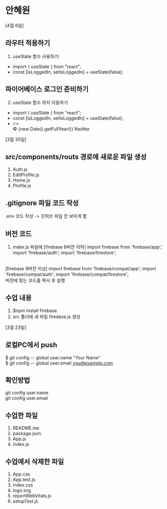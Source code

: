 # 안혜원

[4월 6일]
## 라우터 적용하기
1. useState 함수 사용하기: 
- import { useState } from "react";
- const [isLoggedIn, setIsLoggedIn] = useState(false);
## 파이어베이스 로그인 준비하기
2. useState 함수 위치 이동하기
- import { useState } from "react";
- const [isLoggedIn, setIsLoggedIn] = useState(false);
- <>
    <AppRouter isLoggedIn={isLoggedIn} />
    <footer>&copy; {new Date().getFullYear()} Nwitter</footer>
    </>





[3월 30일]

## src/components/routs 경로에 새로운 파일 생성
1. Auth.js
2. EditProfile.js
3. Home.js
4. Profile.js

## .gitignore 파일 코드 작성
.env 코드 작성 -> 깃허브 파일 안 보이게 함

## 버전 코드
1. index.js 파일에 
[firebase 8버전 이하]
import firebase from 'firebase/app';
import 'firebase/auth';
import 'firebase/firestore';
<br>
[firebase 9버전 이상]
import firebase from 'firebase/compat/app';
import 'firebase/compat/auth';
import 'firebase/compat/firestore';
<br>
버전에 맞는 코드를 복사 후 실행

## 수업 내용
1. $npm install firebase
2. src 폴더에 새 파일 firedase.js 생성

[3월 23일]

## 로컬PC에서 push
$ git config -- global user.name "Your Name" <br>
$ git config -- global user.email you@example.com <br>

## 확인방법
git config user.name<br>
git config user.email<br>

## 수업한 파일
1. README.me<br>
2. package.json<br>
3. App.js<br>
4. index.js<br>

## 수업에서 삭제한 파일
1. App.css<br>
2. App.test.js<br>
3. index.css<br>
4. logo.svg<br>
5. reportWebVitals.js<br>
6. setupTest.js<br>